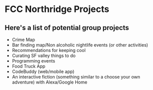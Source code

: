 # FCC Northridge Projects

## Here's a list of potential group projects
- Crime Map
- Bar finding map/Non alcoholic nightlife events (or other activities)
- Recommendations for keeping cool
- Curating SF valley things to do
- Programming events
- Food Truck App
- CodeBuddy (web/mobile app)
- An interactive fiction (something similar to a choose your own adventure) with Alexa/Google Home
